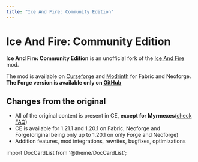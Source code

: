 ```yaml
---
title: "Ice And Fire: Community Edition"
---
```


# Ice And Fire: Community Edition

**Ice And Fire: Community Edition** is an unofficial fork of the [Ice And Fire](https://modrinth.com/mod/ice-and-fire-dragons) mod.

The mod is available on [Curseforge](https://www.curseforge.com/minecraft/mc-mods/iceandfire-ce) and [Modrinth](https://modrinth.com/mod/iceandfire-ce) for Fabric and Neoforge. **The Forge version is available only on [GitHub](https://github.com/IAFEnvoy/IceAndFire-CE/releases)**

## Changes from the original

* All of the original content is present in CE, **except for Myrmexes**([check FAQ](https://docs.iafenvoy.com/docs/mod/ice-and-fire-ce/faq))
* CE is available for 1.21.1 and 1.20.1 on Fabric, Neoforge and Forge(original being only up to 1.20.1 on only Forge and Neoforge)
* Addition features, mod integrations, rewrites, bugfixes, optimizations

import DocCardList from '@theme/DocCardList';

<DocCardList />